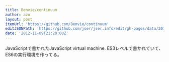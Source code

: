 ```yaml
---
title: Benvie/continuum
author: azu
layout: post
itemUrl: 'https://github.com/Benvie/continuum'
editJSONPath: 'https://github.com/jser/jser.info/edit/gh-pages/data/2012/11/index.json'
date: '2012-11-09T21:20:00Z'
---
```

JavaScriptで書かれたJavaScript virtual machine.
ES3レベルで書かれていて、ES6の実行環境を作ってる。
